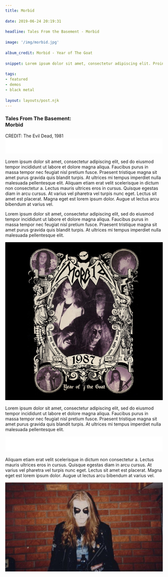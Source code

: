 ```yaml
---
title: Morbid

date: 2019-06-24 20:19:31

headline: Tales From the Basement - Morbid

image: '/img/morbid.jpg'

album_credit: Morbid - Year of The Goat

snippet: Lorem ipsum dolor sit amet, consectetur adipiscing elit. Proin iaculis sollicitudin felis, vel tristique justo iaculis at. Curabitur luctus, enim at suscipit volutpat, sapien nulla tincidunt tellus, auctor interdum ex quam et eros.

tags: 
- featured
- demos
- black metal

layout: layouts/post.njk
---
```



<article>
	<!-- markup space -->
	<!-- HERO/TITLE -->
	<section class="article_hero container" style="background-image: url('/img/articles/morbid/evil-dead-1.jpg');">
		<!-- markup space -->
		<div class="copy">
			<h1 class="title">
				<span class="column_name">Tales From The Basement:</span>
				<br>
				<span class="main">Morbid</span>
			</h1>
		</div>
		<!-- markup space -->
		<!-- markup space -->
		<span class="image_credit">
			CREDIT: The Evil Dead, 1981
		</span>
	</section>
	<!-- markup space -->
	<!-- INTRO -->
	<div class="article_spacer">
		<img src="/img/barbed-wire-border-trans-large.png">
	</div>
	<!-- markup space -->
	<!-- INTRO -->
	<section class="article_section container" mobile-flex="column">
		<!-- markup space -->
		<div class="copy">
			<div class="inner">
				<!-- markup space -->
				<p class="">
					Lorem ipsum dolor sit amet, consectetur adipiscing elit, sed do eiusmod tempor incididunt ut labore et dolore magna aliqua. Faucibus purus in massa tempor nec feugiat nisl pretium fusce. Praesent tristique magna sit amet purus gravida quis blandit turpis. At ultrices mi tempus imperdiet nulla malesuada pellentesque elit. Aliquam etiam erat velit scelerisque in dictum non consectetur a. Lectus mauris ultrices eros in cursus. Quisque egestas diam in arcu cursus. At varius vel pharetra vel turpis nunc eget. Lectus sit amet est placerat. Magna eget est lorem ipsum dolor. Augue ut lectus arcu bibendum at varius vel.
				</p>
				<!-- markup space -->
				<p class="">
					Lorem ipsum dolor sit amet, consectetur adipiscing elit, sed do eiusmod tempor incididunt ut labore et dolore magna aliqua. Faucibus purus in massa tempor nec feugiat nisl pretium fusce. Praesent tristique magna sit amet purus gravida quis blandit turpis. At ultrices mi tempus imperdiet nulla malesuada pellentesque elit. 
				</p>
				<!-- markup space -->
			</div>
		</div>
		<!-- markup space -->
		<div class="image">
			<img src="/img/articles/morbid/morbid.jpg">
		</div>
		<!-- markup space -->
	</section>
	<!-- markup space -->
	<!-- markup space -->
	<!-- markup space -->
	<section class="article_section row_reverse container" mobile-flex="column">
		<!-- markup space -->
		<div class="copy">
			<div class="inner">
				<!-- markup space -->
				<p class="cut_out">
					Lorem ipsum dolor sit amet, consectetur adipiscing elit, sed do eiusmod tempor incididunt ut labore et dolore magna aliqua. Faucibus purus in massa tempor nec feugiat nisl pretium fusce. Praesent tristique magna sit amet purus gravida quis blandit turpis. At ultrices mi tempus imperdiet nulla malesuada pellentesque elit. 
				</p>
				<!-- markup space -->
				<div class="article_spacer small">
					<img src="/img/barbed-wire-border-trans-large.png">
				</div>
				<!-- markup space -->
				<p class="cut_out">
					Aliquam etiam erat velit scelerisque in dictum non consectetur a. Lectus mauris ultrices eros in cursus. Quisque egestas diam in arcu cursus. At varius vel pharetra vel turpis nunc eget. Lectus sit amet est placerat. Magna eget est lorem ipsum dolor. Augue ut lectus arcu bibendum at varius vel.
				</p>
				<!-- markup space -->
			</div>
		</div>
		<!-- markup space -->
		<div class="image">
			<img src="/img/articles/morbid/dead-1.jpg">
		</div>
		<!-- markup space -->
	</section>
	<!-- markup space -->
</article>
